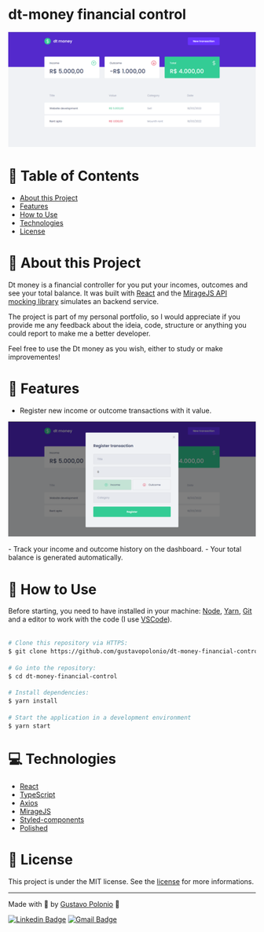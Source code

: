 # dt-money financial control

<p align="center">
   <img src="https://github.com/gustavopolonio/dt-money-financial-control/blob/master/.github/homePage.png" width="760"/>
</p>

# :pushpin: Table of Contents
* [About this Project](#book-about-this-project)
* [Features](#rocket-features)
* [How to Use](#construction_worker-how-to-use)
* [Technologies](#computer-technologies)
* [License](#closed_book-license)

# :book: About this Project

Dt money is a financial controller for you put your incomes, outcomes and see your total balance. It was built with [React](https://pt-br.reactjs.org/) and the 
[MirageJS API mocking library](https://miragejs.com/) simulates an backend service.

The project is part of my personal portfolio, so I would appreciate if you provide me any feedback about the ideia, code, structure or anything you could report 
to make me a better developer.

Feel free to use the Dt money as you wish, either to study or make improvementes!

# :rocket: Features
- Register new income or outcome transactions with it value.
<p align="center">
   <img src="https://github.com/gustavopolonio/dt-money-financial-control/blob/master/.github/newTransaction.png" width="680"/>
</p>
- Track your income and outcome history on the dashboard.
- Your total balance is generated automatically.

# :construction_worker: How to Use

Before starting, you need to have installed in your machine: [Node](https://nodejs.org/en/download/), [Yarn](https://yarnpkg.com/), [Git](https://git-scm.com/) 
and a editor to work with the code (I use [VSCode](https://code.visualstudio.com/)).

```bash

# Clone this repository via HTTPS:
$ git clone https://github.com/gustavopolonio/dt-money-financial-control.git

# Go into the repository:
$ cd dt-money-financial-control

# Install dependencies:
$ yarn install

# Start the application in a development environment
$ yarn start

```

# :computer: Technologies

* [React](https://pt-br.reactjs.org/)
* [TypeScript](https://www.typescriptlang.org/)
* [Axios](https://axios-http.com/)
* [MirageJS](https://miragejs.com/)
* [Styled-components](https://styled-components.com/)
* [Polished](https://polished.js.org/)

# :closed_book: License

This project is under the MIT license. See the [license](https://github.com/gustavopolonio/dt-money-financial-control/blob/main/LICENSE) for more informations.

---

Made with :green_heart: by [Gustavo Polonio](https://github.com/gustavopolonio) 🚀

[![Linkedin Badge](https://img.shields.io/badge/-Gustavo-blue?style=flat-square&logo=Linkedin&logoColor=white&link=https://www.linkedin.com/in/gustavo-polonio-04b77a169/)](https://www.linkedin.com/in/gustavo-polonio-04b77a169/)
[![Gmail Badge](https://img.shields.io/badge/-gustavopolonio1@gmail.com-c14438?style=flat-square&logo=Gmail&logoColor=white&link=mailto:gustavopolonio1@gmail.com)](mailto:gustavopolonio1@gmail.com)
